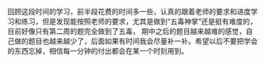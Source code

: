 回顾这段时间的学习，前半段花费的时间多一些，认真的跟着老师的要求和进度学习和练习，但是发现能按照老师的要求，尤其是做到“五毒神掌”还是挺有难度的，目前好像只有第二周的题完全做到了五毒，
期中之后的题目越来越难的感觉，自己做的题目也越来越少了，后面如果有时间我会尽量补一补。希望以后不要把学会的东西忘掉，相信每一分钟的付出都会在某一个时刻用到。
